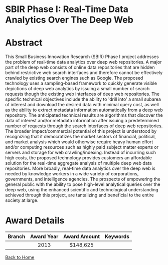 
SBIR Phase I: Real-Time Data Analytics Over The Deep Web
========================================================

# Abstract


This Small Business Innovation Research (SBIR) Phase I project addresses the problem of real-time data analytics over deep web repositories. A major part of the deep web consists of online data repositories that are hidden behind restrictive web search interfaces and therefore cannot be effectively crawled by existing search engines such as Google. The proposed technology uses a sampling-based framework to quickly generate visible depictions of deep web analytics by issuing a small number of search requests though the existing web interfaces of deep web repositories. The specific technical objectives include the ability to &#039;drill into&#039; a small subarea of interest and download the desired data with minimal query cost, as well as the ability to extract metadata information automatically from a deep web repository. The anticipated technical results are algorithms that discover the data of interest and/or metadata information after issuing a predetermined number of requests through the search interfaces of deep web repositories. The broader impact/commercial potential of this project is understood by recognizing that it democratizes the market sectors of financial, political, and market analysis which would otherwise require heavy human effort and/or computing resources such as highly paid subject matter experts or servers and storage for web crawling/indexing. Instead of incurring such high costs, the proposed technology provides customers an affordable solution for the real-time aggregate analysis of multiple deep web data repositories. More broadly, real-time data analytics over the deep web is needed by knowledge workers in a wide variety of corporations, governments, and intelligence agencies. The prospects of empowering the general public with the ability to pose high-level analytical queries over the deep web, using the enhanced scientific and technological understanding achieved through this project, are tantalizing and beneficial to the entire society at large.  

# Award Details

|Branch|Award Year|Award Amount|Keywords|
| :---: | :---: | :---: | :---: |
||2013|$148,625||
  
  


[Back to Home](https://github.com/chrischow/dod_sbir_awards#141)